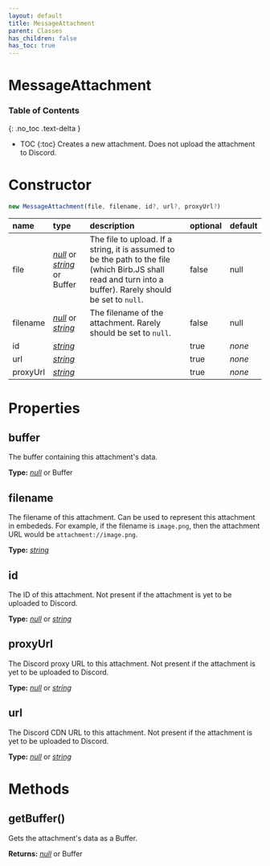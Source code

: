 ```yaml
---
layout: default
title: MessageAttachment
parent: Classes
has_children: false
has_toc: true
---
```


# MessageAttachment
### Table of Contents
{: .no_toc .text-delta }

- TOC
{:toc}
Creates a new attachment. Does not upload the
attachment to Discord.
# Constructor
```js
new MessageAttachment(file, filename, id?, url?, proxyUrl?)
```

| name | type | description | optional | default |
|:-----|:-----|:------------|:---------|:--------|
| file | *[null](https://developer.mozilla.org/en-US/docs/Web/JavaScript/Reference/Global_Objects/null)* or *[string](https://developer.mozilla.org/en-US/docs/Web/JavaScript/Reference/Global_Objects/string)* or Buffer | The file to upload. If a string, it is assumed to be the path to the file (which Birb.JS shall read and turn into a buffer). Rarely should be set to `null`. | false | null |
| filename | *[null](https://developer.mozilla.org/en-US/docs/Web/JavaScript/Reference/Global_Objects/null)* or *[string](https://developer.mozilla.org/en-US/docs/Web/JavaScript/Reference/Global_Objects/string)* | The filename of the attachment. Rarely should be set to `null`. | false | null |
| id | *[string](https://developer.mozilla.org/en-US/docs/Web/JavaScript/Reference/Global_Objects/string)* |   | true | *none* |
| url | *[string](https://developer.mozilla.org/en-US/docs/Web/JavaScript/Reference/Global_Objects/string)* |   | true | *none* |
| proxyUrl | *[string](https://developer.mozilla.org/en-US/docs/Web/JavaScript/Reference/Global_Objects/string)* |   | true | *none* |

# Properties
## buffer
The buffer containing this attachment's data.

**Type:** *[null](https://developer.mozilla.org/en-US/docs/Web/JavaScript/Reference/Global_Objects/null)* or Buffer

## filename
The filename of this attachment. Can be used to
represent this attachment in embededs. For example,
if the filename is `image.png`, then the attachment
URL would be `attachment://image.png`.

**Type:** *[string](https://developer.mozilla.org/en-US/docs/Web/JavaScript/Reference/Global_Objects/string)*

## id
The ID of this attachment. Not present if the
attachment is yet to be uploaded to Discord.

**Type:** *[null](https://developer.mozilla.org/en-US/docs/Web/JavaScript/Reference/Global_Objects/null)* or *[string](https://developer.mozilla.org/en-US/docs/Web/JavaScript/Reference/Global_Objects/string)*

## proxyUrl
The Discord proxy URL to this attachment. Not
present if the attachment is yet to be uploaded to
Discord.

**Type:** *[null](https://developer.mozilla.org/en-US/docs/Web/JavaScript/Reference/Global_Objects/null)* or *[string](https://developer.mozilla.org/en-US/docs/Web/JavaScript/Reference/Global_Objects/string)*

## url
The Discord CDN URL to this attachment. Not present
if the attachment is yet to be uploaded to Discord.

**Type:** *[null](https://developer.mozilla.org/en-US/docs/Web/JavaScript/Reference/Global_Objects/null)* or *[string](https://developer.mozilla.org/en-US/docs/Web/JavaScript/Reference/Global_Objects/string)*

# Methods
## getBuffer()
Gets the attachment's data as a Buffer.

**Returns:** *[null](https://developer.mozilla.org/en-US/docs/Web/JavaScript/Reference/Global_Objects/null)* or Buffer

